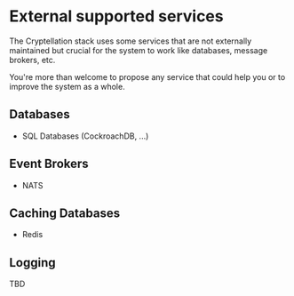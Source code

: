 # External supported services

The Cryptellation stack uses some services that are not externally maintained but
crucial for the system to work like databases, message brokers, etc.

You're more than welcome to propose any service that could help you or to improve
the system as a whole.

## Databases

* SQL Databases (CockroachDB, ...)

## Event Brokers

* NATS

## Caching Databases

* Redis

## Logging

TBD

